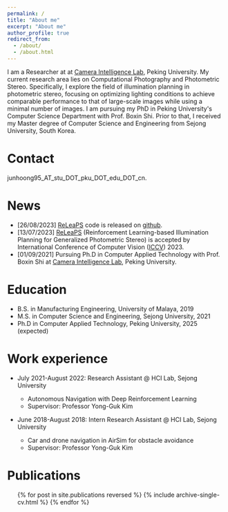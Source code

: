 ```yaml
---
permalink: /
title: "About me"
excerpt: "About me"
author_profile: true
redirect_from: 
  - /about/
  - /about.html
---
```


I am a Researcher at at [Camera Intelligence Lab](https://camera.pku.edu.cn), Peking University. My current research area lies on Computational Photography and Photometric Stereo. Specifically, I explore the field of illumination planning in photometric stereo, focusing on optimizing lighting conditions to achieve comparable performance to that of large-scale images while using a minimal number of images. I am pursuing my PhD in Peking University's Computer Science Department with Prof. Boxin Shi. Prior to that, I received my Master degree of Computer Science and Engineering from Sejong University, South Korea.


Contact
======
junhoong95_AT_stu_DOT_pku_DOT_edu_DOT_cn. 

News
======
* [26/08/2023] [ReLeaPS](https://jhchan0805.github.io/ReLeaPS/) code is released on [github](https://github.com/jhchan0805/ReLeaPS).
* [13/07/2023] [ReLeaPS](https://jhchan0805.github.io/ReLeaPS/)  (Reinforcement Learning-based Illumination Planning for Generalized Photometric Stereo) is accepted by International Conference of Computer Vision ([ICCV](https://iccv2023.thecvf.com)) 2023.
* [01/09/2021] Pursuing Ph.D in Computer Applied Technology with Prof. Boxin Shi at [Camera Intelligence Lab](https://camera.pku.edu.cn), Peking University.


Education
======
* B.S. in Manufacturing Engineering, University of Malaya, 2019
* M.S. in Computer Science and Engineering, Sejong University, 2021
* Ph.D in Computer Applied Technology, Peking University, 2025 (expected)

Work experience
======
* July 2021-August 2022: Research Assistant @ HCI Lab, Sejong University
  * Autonomous Navigation with Deep Reinforcement Learning  
  * Supervisor: Professor Yong-Guk Kim

* June 2018-August 2018: Intern Research Assistant @ HCI Lab, Sejong University
  * Car and drone navigation in AirSim for obstacle avoidance
  * Supervisor: Professor Yong-Guk Kim



Publications
======
  <ul>{% for post in site.publications reversed %}
    {% include archive-single-cv.html %}
  {% endfor %}</ul>
  
